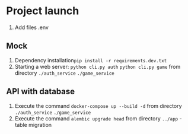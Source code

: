 

# Project launch

1. Add files .env

## Mock
1. Dependency installation`pip install -r requirements.dev.txt`
2. Starting a web server: `python cli.py auth` `python cli.py game` from directory `./auth_service` `./game_service`
## API with database 
1. Execute the command `docker-compose up --build -d` from directory `./auth_service` `./game_service` 
2. Execute the command `alembic upgrade head` from directory `../app` - table migration
